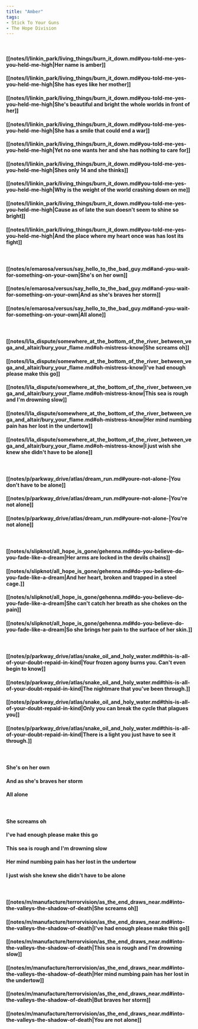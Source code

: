 ```yaml
---
title: "Amber"
tags:
- Stick To Your Guns
- The Hope Division
---
```

&nbsp;
#### [[notes/l/linkin_park/living_things/burn_it_down.md#you-told-me-yes-you-held-me-high|Her name is amber]]
#### [[notes/l/linkin_park/living_things/burn_it_down.md#you-told-me-yes-you-held-me-high|She has eyes like her mother]]
#### [[notes/l/linkin_park/living_things/burn_it_down.md#you-told-me-yes-you-held-me-high|She's beautiful and bright the whole worlds in front of her]]
#### [[notes/l/linkin_park/living_things/burn_it_down.md#you-told-me-yes-you-held-me-high|She has a smile that could end a war]]
#### [[notes/l/linkin_park/living_things/burn_it_down.md#you-told-me-yes-you-held-me-high|Yet no one wants her and she has nothing to care for]]
#### [[notes/l/linkin_park/living_things/burn_it_down.md#you-told-me-yes-you-held-me-high|Shes only 14 and she thinks]]
#### [[notes/l/linkin_park/living_things/burn_it_down.md#you-told-me-yes-you-held-me-high|Why is the weight of the world crashing down on me]]
#### [[notes/l/linkin_park/living_things/burn_it_down.md#you-told-me-yes-you-held-me-high|Cause as of late the sun doesn't seem to shine so bright]]
#### [[notes/l/linkin_park/living_things/burn_it_down.md#you-told-me-yes-you-held-me-high|And the place where my heart once was has lost its fight]]
&nbsp;
#### [[notes/e/emarosa/versus/say_hello_to_the_bad_guy.md#and-you-wait-for-something-on-your-own|She's on her own]]
#### [[notes/e/emarosa/versus/say_hello_to_the_bad_guy.md#and-you-wait-for-something-on-your-own|And as she's braves her storm]]
#### [[notes/e/emarosa/versus/say_hello_to_the_bad_guy.md#and-you-wait-for-something-on-your-own|All alone]]
&nbsp;
#### [[notes/l/la_dispute/somewhere_at_the_bottom_of_the_river_between_vega_and_altair/bury_your_flame.md#oh-mistress-know|She screams oh]]
#### [[notes/l/la_dispute/somewhere_at_the_bottom_of_the_river_between_vega_and_altair/bury_your_flame.md#oh-mistress-know|I've had enough please make this go]]
#### [[notes/l/la_dispute/somewhere_at_the_bottom_of_the_river_between_vega_and_altair/bury_your_flame.md#oh-mistress-know|This sea is rough and I'm drowning slow]]
#### [[notes/l/la_dispute/somewhere_at_the_bottom_of_the_river_between_vega_and_altair/bury_your_flame.md#oh-mistress-know|Her mind numbing pain has her lost in the undertow]]
#### [[notes/l/la_dispute/somewhere_at_the_bottom_of_the_river_between_vega_and_altair/bury_your_flame.md#oh-mistress-know|I just wish she knew she didn't have to be alone]]
&nbsp;
#### [[notes/p/parkway_drive/atlas/dream_run.md#youre-not-alone-|You don't have to be alone]]
#### [[notes/p/parkway_drive/atlas/dream_run.md#youre-not-alone-|You're not alone]]
#### [[notes/p/parkway_drive/atlas/dream_run.md#youre-not-alone-|You're not alone]]
&nbsp;
#### [[notes/s/slipknot/all_hope_is_gone/gehenna.md#do-you-believe-do-you-fade-like-a-dream|Her arms are locked in the devils chains]]
#### [[notes/s/slipknot/all_hope_is_gone/gehenna.md#do-you-believe-do-you-fade-like-a-dream|And her heart, broken and trapped in a steel cage.]]
#### [[notes/s/slipknot/all_hope_is_gone/gehenna.md#do-you-believe-do-you-fade-like-a-dream|She can't catch her breath as she chokes on the pain]]
#### [[notes/s/slipknot/all_hope_is_gone/gehenna.md#do-you-believe-do-you-fade-like-a-dream|So she brings her pain to the surface of her skin.]]
&nbsp;
#### [[notes/p/parkway_drive/atlas/snake_oil_and_holy_water.md#this-is-all-of-your-doubt-repaid-in-kind|Your frozen agony burns you. Can't even begin to know]]
#### [[notes/p/parkway_drive/atlas/snake_oil_and_holy_water.md#this-is-all-of-your-doubt-repaid-in-kind|The nightmare that you've been through.]]
#### [[notes/p/parkway_drive/atlas/snake_oil_and_holy_water.md#this-is-all-of-your-doubt-repaid-in-kind|Only you can break the cycle that plagues you]]
#### [[notes/p/parkway_drive/atlas/snake_oil_and_holy_water.md#this-is-all-of-your-doubt-repaid-in-kind|There is a light you just have to see it through.]]
&nbsp;
#### She's on her own
#### And as she's braves her storm
#### All alone
&nbsp;
#### She screams oh
#### I've had enough please make this go
#### This sea is rough and I'm drowning slow
#### Her mind numbing pain has her lost in the undertow
#### I just wish she knew she didn't have to be alone
&nbsp;
#### [[notes/m/manufacture/terrorvision/as_the_end_draws_near.md#into-the-valleys-the-shadow-of-death|She screams oh]]
#### [[notes/m/manufacture/terrorvision/as_the_end_draws_near.md#into-the-valleys-the-shadow-of-death|I've had enough please make this go]]
#### [[notes/m/manufacture/terrorvision/as_the_end_draws_near.md#into-the-valleys-the-shadow-of-death|This sea is rough and I'm drowning slow]]
#### [[notes/m/manufacture/terrorvision/as_the_end_draws_near.md#into-the-valleys-the-shadow-of-death|Her mind numbing pain has her lost in the undertow]]
#### [[notes/m/manufacture/terrorvision/as_the_end_draws_near.md#into-the-valleys-the-shadow-of-death|But braves her storm]]
#### [[notes/m/manufacture/terrorvision/as_the_end_draws_near.md#into-the-valleys-the-shadow-of-death|You are not alone]]
